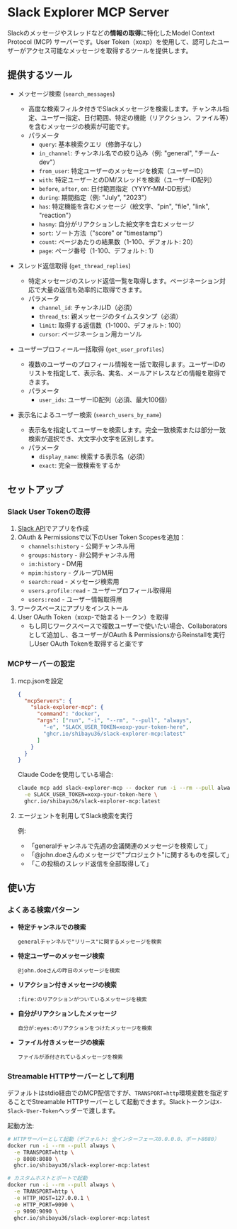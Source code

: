 # Slack Explorer MCP Server

Slackのメッセージやスレッドなどの**情報の取得**に特化したModel Context Protocol (MCP) サーバーです。User Token（xoxp）を使用して、認可したユーザーがアクセス可能なメッセージを取得するツールを提供します。

## 提供するツール

- メッセージ検索 (`search_messages`)
  - 高度な検索フィルタ付きでSlackメッセージを検索します。チャンネル指定、ユーザー指定、日付範囲、特定の機能（リアクション、ファイル等）を含むメッセージの検索が可能です。
  - パラメータ
    - `query`: 基本検索クエリ（修飾子なし）
    - `in_channel`: チャンネル名での絞り込み（例: "general", "チーム-dev"）
    - `from_user`: 特定ユーザーのメッセージを検索（ユーザーID）
    - `with`: 特定ユーザーとのDM/スレッドを検索（ユーザーID配列）
    - `before`, `after`, `on`: 日付範囲指定（YYYY-MM-DD形式）
    - `during`: 期間指定（例: "July", "2023"）
    - `has`: 特定機能を含むメッセージ（絵文字、"pin", "file", "link", "reaction"）
    - `hasmy`: 自分がリアクションした絵文字を含むメッセージ
    - `sort`: ソート方法（"score" or "timestamp"）
    - `count`: ページあたりの結果数（1-100、デフォルト: 20）
    - `page`: ページ番号（1-100、デフォルト: 1）

- スレッド返信取得 (`get_thread_replies`)
  - 特定メッセージのスレッド返信一覧を取得します。ページネーション対応で大量の返信も効率的に取得できます。
  - パラメータ
    - `channel_id`: チャンネルID（必須）
    - `thread_ts`: 親メッセージのタイムスタンプ（必須）
    - `limit`: 取得する返信数（1-1000、デフォルト: 100）
    - `cursor`: ページネーション用カーソル

- ユーザープロフィール一括取得 (`get_user_profiles`)
  - 複数のユーザーのプロフィール情報を一括で取得します。ユーザーIDのリストを指定して、表示名、実名、メールアドレスなどの情報を取得できます。
  - パラメータ
    - `user_ids`: ユーザーID配列（必須、最大100個）

- 表示名によるユーザー検索 (`search_users_by_name`)
  - 表示名を指定してユーザーを検索します。完全一致検索または部分一致検索が選択でき、大文字小文字を区別します。
  - パラメータ
    - `display_name`: 検索する表示名（必須）
    - `exact`: 完全一致検索をするか

## セットアップ

### Slack User Tokenの取得

1. [Slack API](https://api.slack.com/apps)でアプリを作成
2. OAuth & Permissionsで以下のUser Token Scopesを追加：
   - `channels:history` - 公開チャンネル用
   - `groups:history` - 非公開チャンネル用
   - `im:history` - DM用
   - `mpim:history` - グループDM用
   - `search:read` - メッセージ検索用
   - `users.profile:read` - ユーザープロフィール取得用
   - `users:read` - ユーザー情報取得用
3. ワークスペースにアプリをインストール
4. User OAuth Token（xoxp-で始まるトークン）を取得
   - もし同じワークスペースで複数ユーザーで使いたい場合、Collaboratorsとして追加し、各ユーザーがOAuth & PermissionsからReinstallを実行しUser OAuth Tokenを取得すると楽です

### MCPサーバーの設定

1. mcp.jsonを設定

    ```json
    {
      "mcpServers": {
        "slack-explorer-mcp": {
          "command": "docker",
          "args": ["run", "-i", "--rm", "--pull", "always",
            "-e", "SLACK_USER_TOKEN=xoxp-your-token-here",
            "ghcr.io/shibayu36/slack-explorer-mcp:latest"
          ]
        }
      }
    }
    ```

    Claude Codeを使用している場合:

    ```bash
    claude mcp add slack-explorer-mcp -- docker run -i --rm --pull always \
      -e SLACK_USER_TOKEN=xoxp-your-token-here \
      ghcr.io/shibayu36/slack-explorer-mcp:latest
    ```

2. エージェントを利用してSlack検索を実行

    例:
    - 「generalチャンネルで先週の会議関連のメッセージを検索して」
    - 「@john.doeさんのメッセージで"プロジェクト"に関するものを探して」
    - 「この投稿のスレッド返信を全部取得して」

## 使い方

### よくある検索パターン

- **特定チャンネルでの検索**
  ```
  generalチャンネルで"リリース"に関するメッセージを検索
  ```

- **特定ユーザーのメッセージ検索**
  ```
  @john.doeさんの昨日のメッセージを検索
  ```

- **リアクション付きメッセージの検索**
  ```
  :fire:のリアクションがついているメッセージを検索
  ```

- **自分がリアクションしたメッセージ**
  ```
  自分が:eyes:のリアクションをつけたメッセージを検索
  ```

- **ファイル付きメッセージの検索**
  ```
  ファイルが添付されているメッセージを検索
  ```

### Streamable HTTPサーバーとして利用

デフォルトはstdio経由でのMCP配信ですが、`TRANSPORT=http`環境変数を指定することでStreamable HTTPサーバーとして起動できます。Slackトークンは`X-Slack-User-Token`ヘッダーで渡します。

起動方法:
```bash
# HTTPサーバーとして起動（デフォルト: 全インターフェース0.0.0.0、ポート8080）
docker run -i --rm --pull always \
  -e TRANSPORT=http \
  -p 8080:8080 \
  ghcr.io/shibayu36/slack-explorer-mcp:latest

# カスタムホストとポートで起動
docker run -i --rm --pull always \
  -e TRANSPORT=http \
  -e HTTP_HOST=127.0.0.1 \
  -e HTTP_PORT=9090 \
  -p 9090:9090 \
  ghcr.io/shibayu36/slack-explorer-mcp:latest
```
